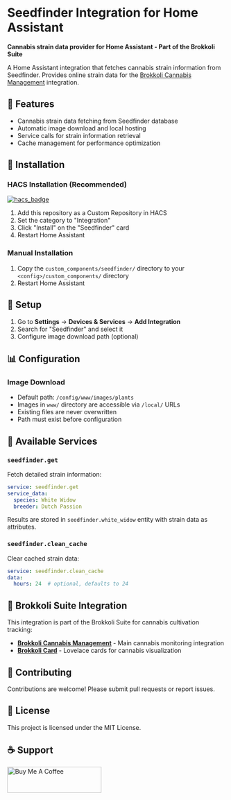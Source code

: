 # Seedfinder Integration for Home Assistant

**Cannabis strain data provider for Home Assistant - Part of the Brokkoli Suite**

A Home Assistant integration that fetches cannabis strain information from Seedfinder. Provides online strain data for the [Brokkoli Cannabis Management](https://github.com/dingausmwald/homeassistant-brokkoli) integration.

## 🌱 Features

- Cannabis strain data fetching from Seedfinder database
- Automatic image download and local hosting
- Service calls for strain information retrieval
- Cache management for performance optimization

## 🔧 Installation

### HACS Installation (Recommended)

[![hacs_badge](https://img.shields.io/badge/HACS-Custom-41BDF5.svg?style=for-the-badge)](https://github.com/hacs/integration)

1. Add this repository as a Custom Repository in HACS
2. Set the category to "Integration"
3. Click "Install" on the "Seedfinder" card
4. Restart Home Assistant

### Manual Installation

1. Copy the `custom_components/seedfinder/` directory to your `<config>/custom_components/` directory
2. Restart Home Assistant

## 🚀 Setup

1. Go to **Settings** → **Devices & Services** → **Add Integration**
2. Search for "Seedfinder" and select it
3. Configure image download path (optional)

## 📊 Configuration

### Image Download
- Default path: `/config/www/images/plants`
- Images in `www/` directory are accessible via `/local/` URLs
- Existing files are never overwritten
- Path must exist before configuration

## 📱 Available Services

### `seedfinder.get`
Fetch detailed strain information:

```yaml
service: seedfinder.get
service_data:
  species: White Widow
  breeder: Dutch Passion
```

Results are stored in `seedfinder.white_widow` entity with strain data as attributes.

### `seedfinder.clean_cache`
Clear cached strain data:

```yaml
service: seedfinder.clean_cache
data:
  hours: 24  # optional, defaults to 24
```

## 🎨 Brokkoli Suite Integration

This integration is part of the Brokkoli Suite for cannabis cultivation tracking:

- **[Brokkoli Cannabis Management](https://github.com/dingausmwald/homeassistant-brokkoli)** - Main cannabis monitoring integration
- **[Brokkoli Card](https://github.com/dingausmwald/lovelace-brokkoli-card)** - Lovelace cards for cannabis visualization

## 🤝 Contributing

Contributions are welcome! Please submit pull requests or report issues.

## 📄 License

This project is licensed under the MIT License.

## ☕ Support

<a href="https://www.buymeacoffee.com/dingausmwald" target="_blank">
<img src="https://cdn.buymeacoffee.com/buttons/v2/default-yellow.png" alt="Buy Me A Coffee" style="height: 60px !important;width: 217px !important;">
</a>
